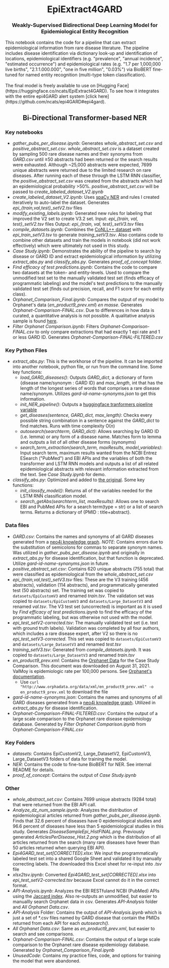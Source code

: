 <h1 align="center">EpiExtract4GARD</h1>
<h3 align="center">Weakly-Supervised Bidirectional Deep Learning Model for Epidemiological Entity Recognition</h3>
This notebook contains the code for a pipeline that can extract epidemiological information from rare disease literature. The pipeline includes disease identification via dictionary look-up and identification of locations, epidemiological identifiers (e.g. "prevalence", "annual incidence", "estimated occurrence") and epidemiological rates (e.g. "1.7 per 1,000,000 live births", "2.1:1.000.000", "one in five million", "0.03%") via BioBERT fine-tuned for named entity recognition (multi-type token classification).
<br>
<br>
The final model is freely available to use on [Hugging Face](https://huggingface.co/ncats/EpiExtract4GARD). To see how it integrates with the entire epi4GARD alert system [click here](https://github.com/ncats/epi4GARD#epi4gard). 

<h2 align="center">Bi-Directional Transformer-based NER</h2>

### Key notebooks
- *gather_pubs_per_disease.ipynb*: Generates *whole_abstract_set.csv* and *positive_abstract_set.csv*. *whole_abstract_set.csv* is a dataset created by sampling 500 rare disease names and their synonyms from *GARD.csv* until &ge;50 abstracts had been returned or the search results were exhausted. Although ~25,000 abstracts were expected, 7699 unique abstracts were returned due to the limited research on rare diseases. After running each of these through the LSTM RNN classifier, the *positive_abstract_set.csv* was created from the abstracts which had an epidemiological probability >50%. *positive_abstract_set.csv* will be passed to *create_labeled_dataset_V2.ipynb*
- *create_labeled_dataset_V2.ipynb*: Uses [spaCy NER](https://spacy.io/usage/linguistic-features#named-entities) and rules I created iteratively to auto-label the dataset. Generates *epi_{train,val,test}_setV2.tsv* files
- *modify_existing_labels.ipynb*: Generated new rules for labeling that improved the V2 set to create V3.2 set. Input: *epi_{train, val, test}_setV2.tsv* files Output: *epi_{train, val, test}_setV3.tsv* files
- *compile_datasets.ipynb*: Combines the [CoNLL++ dataset](https://github.com/huggingface/datasets/tree/master/datasets/conllpp) with *epi_train_setV3.tsv* to generate *training_setV3.tsv*. Also contains code to combine other datasets and train the models in notebook (did not work effectively) which were ultimately not used in this study. 
- *Case Study.ipynb*: Demonstrates the ability of the pipeline to search by disease or GARD ID and extract epidemiological information by utilizing *extract_abs.py* and *classify_abs.py*. Generates *proof_of_concept* folder. 
- *Find efficacy of test predictions.ipynb*: Contains the code to compare two datasets at the token- and entity-levels. Used to compare the unmodified test set to the manually validated test set (finds efficacy of programmatic labeling) and the model's test predictions to the manually validated test set (finds out precision, recall, and F1 score for each entity class).
- *Orphanet_Comparison_Final.ipynb*: Compares the output of my model to Orphanet's data (*en_product9_prev.xml*) _en masse_. Generates *Orphanet-Comparison-FINAL.csv*. Due to differences in how data is curated, a quantitative analysis is not possible. A qualitative analysis sample is found [here](https://docs.google.com/spreadsheets/d/1MVE5exKM7iSuNbYXI26YZKz9S9g-pkhebKeYzt42AL0/edit?usp=sharing ).
- *Filter Orphanet Comparison.ipynb*: Filters *Orphanet-Comparison-FINAL.csv* to only compare extractions that had exactly 1 epi rate and 1 or less GARD ID. Generates *Orphanet-Comparison-FINAL-FILTERED.csv*

### Key Python Files
- *extract_abs.py*: This is the workhorse of the pipeline. It can be imported into another notebook, python file, or run from the command line. Some key functions:
  - _load_GARD_diseases()_: Outputs *GARD_dict*, a dictionary of form {disease name/synonym : GARD ID} and *max_length*, int that has the length of the longest series of words that comprises a rare disease name/synonym. Utilizes *gard-id-name-synonyms.json* to get this information.
  - _init_NER_pipeline()_: Outputs a [huggingface tranformers pipeline variable](https://huggingface.co/transformers/main_classes/pipelines.html)
  - _get_diseases(sentence, GARD_dict, max_length)_: Checks every possible string combination in a sentence against the *GARD_dict* to find matches. Runs with time complexity O(*n*)
  - _autosearch(searchterm, GARD_dict)_: Allows searching by GARD ID (i.e. lemma) or any form of a disease name. Matches form to lemma and outputs a list of all other disease forms (synonyms)
  - _search_term_extraction(search_term, maxResults, model_variables)_: Input search term, maximum results wanted from the NCBI Entrez ESearch ("PubMed") and EBI APIs and the variables of both the transformer and LSTM RNN models and outputs a list of all related epidemiological abstracts with relevant information extracted from the text. See *Case Study.ipynb* for demo.
- *classify_abs.py*: Optimized and added to [the original](https://github.com/ncats/epi4GARD#python-files). Some key functions:
  - _init_classify_model()_: Returns all of the variables needed for the LSTM RNN classification model. 
  - _search_getAbs(searchterm_list, maxResults)_: Allows one to search EBI and PubMed APIs for a search term(type = str) or a list of search terms. Returns a dictionary of {PMID : title+abstract}.

### Data files
- *GARD.csv*: Contains the names and synonyms of all GARD diseases generated from a [neo4j knowledge graph](https://pubmed.ncbi.nlm.nih.gov/33183351/). *NOTE*: Contains errors due to the substitution of semicolons for commas to separate synonym names. Was utilized in *gather_pubs_per_disease.ipynb* and originally in *extract_abs.py* for disease identification, but that function is deprecated. Utilize *gard-id-name-synonyms.json* in future.
- *positive_abstract_set.csv*: Contains 620 unique abstracts (755 total) that were classified as epidemiological from the *whole_abstract_set.csv*
- *epi_{train,val,test}_setV3.tsv* files: These are the V3 training (456 abstracts), validation (114 abstracts), and programmatically generated test (50 abstracts) set. The training set was copied to ```datasets/EpiCustomV3``` and renamed *train.tsv*. The validation set was copied to ```datasets/EpiCustomV3``` and ```datasets/Large_DatasetV3``` and renamed *val.tsv*. The V3 test set (uncorrected) is important as it is used by *Find efficacy of test predictions.ipynb* to find the efficacy of the programmatic labeling, but was otherwise not used with the model. 
- *epi_test_setV2-corrected.tsv*: The manually validated test set (i.e. text with ground truth labels). Validation was completed by all four authors, which includes a rare disease expert, after V2 so there is no *epi_test_setV3-corrected*. This set was copied to ```datasets/EpiCustomV3``` and ```datasets/Large_DatasetV3``` and renamed *test.tsv*
- *training_setV3.tsv*: Generated from *compile_datasets.ipynb*. It was copied to ```datasets/Large_DatasetV3``` and renamed *train.tsv*
- *en_product9_prev.xml*: Contains the [Orphanet Data](http://www.orphadata.org/cgi-bin/epidemio.html) for the Case Study Comparison. This document was downloaded on August 31, 2021. ValMoy is epidemiologic rate per 100,000 persons. See [Orphanet's documentation](https://www.orpha.net/orphacom/cahiers/docs/GB/Epidemiology_in_Orphanet_R1_Ann_Epi_EP_05.pdf).
  - Use ```curl "http://www.orphadata.org/data/xml/en_product9_prev.xml" -o en_product9_prev.xml``` to download the file 
- *gard-id-name-synonyms.json*: Contains the names and synonyms of all GARD diseases generated from a [neo4j knowledge graph](https://pubmed.ncbi.nlm.nih.gov/33183351/). Utilized in *extract_abs.py* for disease identification. 
- *Orphanet-Comparison-FINAL-FILTERED.csv*: Contains the output of a large scale comparison to the Orphanet rare disease epidemiology database. Generated by *Filter Orphanet Comparison.ipynb* from *Orphanet-Comparison-FINAL.csv*
### Key Folders
- *datasets*: Contains EpiCustomV2, Large_DatasetV2, EpiCustomV3, Large_DatasetV3 folders of data for training the model. 
- *NER*: Contains the code to fine-tune BioBERT for NER. See internal README for details. 
- *proof_of_concept*: Contains the output of *Case Study.ipynb*
### Other
- *whole_abstract_set.csv*: Contains 7699 unique abstracts (9284 total) that were returned from the EBI API call.
- *Analyze_dz_num_sample.ipynb*: Analyzes the distribution of epidemiological articles returned from *gather_pubs_per_disease.ipynb*. Finds that 32.6  percent of diseases have 0 epidemiological studies and 96.6 percent of diseases have less than 5 epidemiological studies in this study. Generates *DiseaseSampleEpi_HistFINAL.png*. Previously generated *ArticlesPerDisease_Hist.2.png* which is the distribution of all articles returned from the search (many rare diseases have fewer than 50 articles returned when querying EBI API).
- *Epi4GARD_test_set[CORRECTED].xlsx*: We input the programmatically labeled test set into a shared Google Sheet and validated it by manually correcting labels. The downloaded this Excel sheet for re-input into *.tsv* file
- *xlsx2tsv.ipynb*: Converted *Epi4GARD_test_set[CORRECTED].xlsx* into *epi_test_setV2-corrected.tsv* because Excel cannot do it in the correct format.
- *API-Analysis.ipynb*: Analyzes the EBI RESTfuland NCBI (PubMed) APIs using the [Jaccard index](https://en.wikipedia.org/wiki/Jaccard_index). Also re-outputs an unmodified, but easier to manuallly search Orphanet data in csv. Generates *API-Analysis* folder and *All Orphanet Data.csv*. 
- *API-Analysis* Folder: Contains the output of *API-Analysis.ipynb* which is just a set of \*.csv files named by GARD disease that contain the PMIDs returned from each API for each _autosearch()_.
- *All Orphanet Data.csv*: Same as *en_product9_prev.xml*, but easier to search and see comparisons.
- *Orphanet-Comparison-FINAL.csv*: Contains the output of a large scale comparison to the Orphanet rare disease epidemiology database. Generated by *Orphanet_Comparison_Final.ipynb*
- *UnusedCode*: Contains my practice files, code, and options for training the model that were abandoned.
